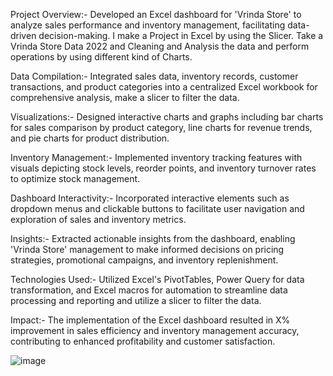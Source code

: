 Project Overview:- 
Developed an Excel dashboard for 'Vrinda Store' to analyze sales performance and inventory management, facilitating data-driven decision-making. I make a Project in Excel by using the Slicer. Take a Vrinda Store Data 2022 and Cleaning and Analysis the data and perform operations by using different kind of Charts.

Data Compilation:-
Integrated sales data, inventory records, customer transactions, and product categories into a centralized Excel workbook for comprehensive analysis, make a slicer to filter the data.

Visualizations:-
Designed interactive charts and graphs including bar charts for sales comparison by product category, line charts for revenue trends, and pie charts for product distribution.

Inventory Management:-
Implemented inventory tracking features with visuals depicting stock levels, reorder points, and inventory turnover rates to optimize stock management.

Dashboard Interactivity:-
Incorporated interactive elements such as dropdown menus and clickable buttons to facilitate user navigation and exploration of sales and inventory metrics.

Insights:-
Extracted actionable insights from the dashboard, enabling 'Vrinda Store' management to make informed decisions on pricing strategies, promotional campaigns, and inventory replenishment.

Technologies Used:-
Utilized Excel's PivotTables, Power Query for data transformation, and Excel macros for automation to streamline data processing and reporting and utilize a slicer to filter the data.

Impact:-
The implementation of the Excel dashboard resulted in X% improvement in sales efficiency and inventory management accuracy, contributing to enhanced profitability and customer satisfaction.


![image](https://github.com/user-attachments/assets/2b26b362-56b2-4e2b-abce-608355804445)
